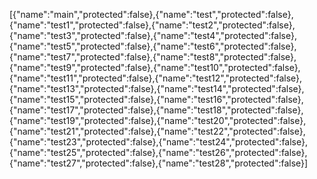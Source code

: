 [{"name":"main","protected":false},{"name":"test","protected":false},{"name":"test1","protected":false},{"name":"test2","protected":false},{"name":"test3","protected":false},{"name":"test4","protected":false},{"name":"test5","protected":false},{"name":"test6","protected":false},{"name":"test7","protected":false},{"name":"test8","protected":false},{"name":"test9","protected":false},{"name":"test10","protected":false},{"name":"test11","protected":false},{"name":"test12","protected":false},{"name":"test13","protected":false},{"name":"test14","protected":false},{"name":"test15","protected":false},{"name":"test16","protected":false},{"name":"test17","protected":false},{"name":"test18","protected":false},{"name":"test19","protected":false},{"name":"test20","protected":false},{"name":"test21","protected":false},{"name":"test22","protected":false},{"name":"test23","protected":false},{"name":"test24","protected":false},{"name":"test25","protected":false},{"name":"test26","protected":false},{"name":"test27","protected":false},{"name":"test28","protected":false}]